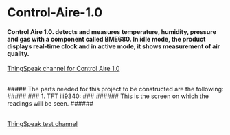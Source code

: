 # Control-Aire-1.0

#### Control Aire 1.0. detects and measures temperature, humidity, pressure and gas with a component called BME680. In idle mode, the product displays real-time clock and in active mode, it shows measurement of air quality.

[ThingSpeak channel for Control Aire 1.0](https://thingspeak.com/channels/1222961/private_show)

<br /> 
 ##### The parts needed for this project to be constructed are the following: #####
 ### 1. TFT ili9340: ###
###### This is the screen on which the readings will be seen. ######
 <br /> 
 
 <br />


[ThingSpeak test channel](https://thingspeak.com/channels/1223435/private_show "ThingSpeak test channel")



